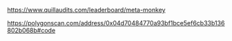 https://www.quillaudits.com/leaderboard/meta-monkey

https://polygonscan.com/address/0x04d70484770a93bf1bce5ef6cb33b136802b068b#code
